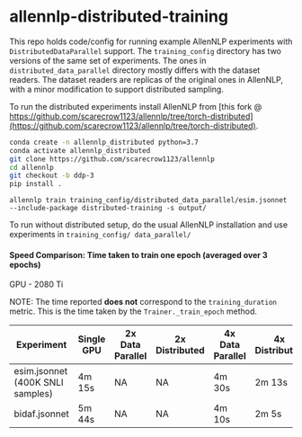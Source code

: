 # allennlp-distributed-training

This repo holds code/config for running example AllenNLP experiments with `DistributedDataParallel` support.
The `training_config` directory has two versions of the same set of experiments. The ones in `distributed_data_parallel` 
directory mostly differs with the dataset readers. The dataset readers are replicas of the original ones in AllenNLP, 
with a minor modification to support distributed sampling.

To run the distributed experiments install AllenNLP from [this fork @ https://github.com/scarecrow1123/allennlp/tree/torch-distributed](https://github.com/scarecrow1123/allennlp/tree/torch-distributed).

```bash
conda create -n allennlp_distributed python=3.7
conda activate allennlp_distributed
git clone https://github.com/scarecrow1123/allennlp
cd allennlp
git checkout -b ddp-3 
pip install .
```  

`allennlp train training_config/distributed_data_parallel/esim.jsonnet --include-package distributed-training -s output/`

To run without distributed setup, do the usual AllenNLP installation and use experiments in `training_config/ data_parallel/`

#### Speed Comparison: Time taken to train one epoch (averaged over 3 epochs) 

GPU - 2080 Ti

NOTE: The time reported **does not** correspond to the `training_duration` metric. This is the time taken by the `Trainer._train_epoch` method.

| Experiment | Single GPU | 2x Data Parallel | 2x Distributed | 4x Data Parallel | 4x Distributed |
|------------|------------|------------------|----------------|------------------|----------------|
| esim.jsonnet (400K SNLI samples) | 4m 15s | NA | NA | 4m 30s | 2m 13s |
| bidaf.jsonnet | 5m 44s | NA | NA | 4m 10s | 2m 5s |    
